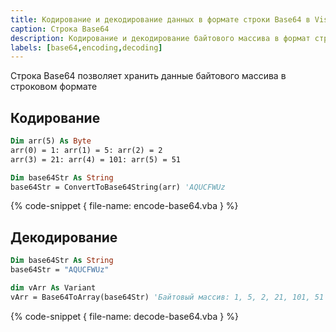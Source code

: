 ```yaml
---
title: Кодирование и декодирование данных в формате строки Base64 в Visual Basic 6 (VBA)
caption: Строка Base64
description: Кодирование и декодирование байтового массива в формат строки Base64 в Visual Basic 6 (VBA)
labels: [base64,encoding,decoding]
---
```

Строка Base64 позволяет хранить данные байтового массива в строковом формате

## Кодирование

~~~vb
Dim arr(5) As Byte
arr(0) = 1: arr(1) = 5: arr(2) = 2
arr(3) = 21: arr(4) = 101: arr(5) = 51

Dim base64Str As String
base64Str = ConvertToBase64String(arr) 'AQUCFWUz
~~~

{% code-snippet { file-name: encode-base64.vba } %}

## Декодирование

~~~vb
Dim base64Str As String
base64Str = "AQUCFWUz"

dim vArr As Variant
vArr = Base64ToArray(base64Str) 'Байтовый массив: 1, 5, 2, 21, 101, 51
~~~

{% code-snippet { file-name: decode-base64.vba } %}
